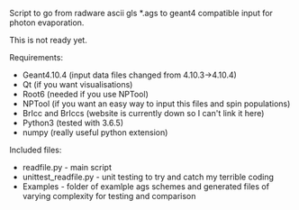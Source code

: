 Script to go from radware ascii gls \*.ags to geant4 compatible input for photon evaporation.

This is not ready yet.

Requirements:
* Geant4.10.4 (input data files changed from 4.10.3->4.10.4)
* Qt (if you want visualisations)
* Root6 (needed if you use NPTool)
* NPTool (if you want an easy way to input this files and spin populations)
* BrIcc and BrIccs (website is currently down so I can't link it here)
* Python3 (tested with 3.6.5)
* numpy (really useful python extension)

Included files:
* readfile.py - main script
* unittest_readfile.py - unit testing to try and catch my terrible coding
* Examples - folder of examlple ags schemes and generated files of varying complexity for testing and comparison


